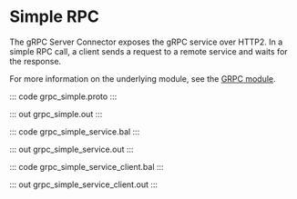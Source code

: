 # Simple RPC

The gRPC Server Connector exposes the gRPC service over HTTP2.
In a simple RPC call, a client sends a request to a remote service and waits for the response.

For more information on the underlying module, 
see the [GRPC module](https://lib.ballerina.io/ballerina/grpc/latest/).

::: code grpc_simple.proto :::

::: out grpc_simple.out :::

::: code grpc_simple_service.bal :::

::: out grpc_simple_service.out :::

::: code grpc_simple_service_client.bal :::

::: out grpc_simple_service_client.out :::
